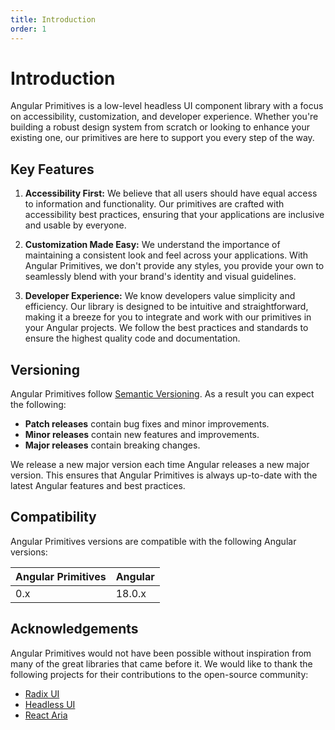 ```yaml
---
title: Introduction
order: 1
---
```


# Introduction

Angular Primitives is a low-level headless UI component library with a focus on accessibility, customization, and developer experience. Whether you're building a robust design system from scratch or looking to enhance your existing one, our primitives are here to support you every step of the way.

## Key Features

1. **Accessibility First:** We believe that all users should have equal access to information and functionality. Our primitives are crafted with accessibility best practices, ensuring that your applications are inclusive and usable by everyone.

2. **Customization Made Easy:** We understand the importance of maintaining a consistent look and feel across your applications. With Angular Primitives, we don't provide any styles, you provide your own to seamlessly blend with your brand's identity and visual guidelines.

3. **Developer Experience:** We know developers value simplicity and efficiency. Our library is designed to be intuitive and straightforward, making it a breeze for you to integrate and work with our primitives in your Angular projects. We follow the best practices and standards to ensure the highest quality code and documentation.

## Versioning

Angular Primitives follow [Semantic Versioning](https://semver.org/). As a result you can expect the following:

- **Patch releases** contain bug fixes and minor improvements.
- **Minor releases** contain new features and improvements.
- **Major releases** contain breaking changes.

We release a new major version each time Angular releases a new major version.
This ensures that Angular Primitives is always up-to-date with the latest Angular features and best practices.

## Compatibility

Angular Primitives versions are compatible with the following Angular versions:

| Angular Primitives | Angular |
| ------------------ | ------- |
| 0.x                | 18.0.x  |

## Acknowledgements

Angular Primitives would not have been possible without inspiration from many of the great libraries that came before it.
We would like to thank the following projects for their contributions to the open-source community:

- [Radix UI](https://radix-ui.com/)
- [Headless UI](https://headlessui.com/)
- [React Aria](https://react-spectrum.adobe.com/react-aria/)

